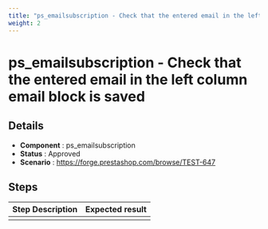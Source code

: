 ```yaml
---
title: "ps_emailsubscription - Check that the entered email in the left column email block is saved"
weight: 2
---
```


# ps_emailsubscription - Check that the entered email in the left column email block is saved
## Details
* **Component** : ps_emailsubscription
* **Status** : Approved
* **Scenario** : https://forge.prestashop.com/browse/TEST-647

## Steps
| Step Description | Expected result |
| ----- | ----- |
|  |  |

